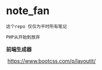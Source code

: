 # note_fan #
```php
这个repo 仅仅为平时所有笔记

PHP从开始到放弃
```

**前端生成器**

​	https://www.bootcss.com/p/layoutit/


